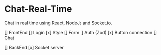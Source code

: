 # Chat-Real-Time

Chat in real time using React, NodeJs and Socket.io.

[] FrontEnd
    [] Login
        [x] Style
        [] Form
            [] Auth (Zod)
            [x] Button connection
    [] Chat

[] BackEnd
    [x] Socket server